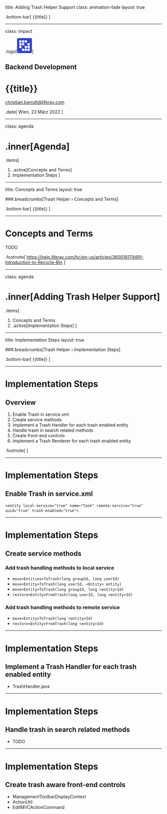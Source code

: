 title: Adding Trash Helper Support 
class: animation-fade
layout: true

.bottom-bar[
  {{title}}
]

---

class: impact

.logo[<img src="images/liferay-waffle.svg">]

## Backend Development 

# {{title}}

christian.berndt@liferay.com

.date[
  Wien, 23 März 2022
]

---

class: agenda

# .inner[Agenda]

.items[
1. .active[Concepts and Terms]
1. Implementation Steps
]

---

title: Concepts and Terms 
layout: true

###.breadcrumbs[Trash Helper › Concepts and Terms]

.bottom-bar[
  {{title}}
]

---

# Concepts and Terms

TODO

.footnote[
https://help.liferay.com/hc/en-us/articles/360018179491-Introduction-to-Recycle-Bin
]

---

class: agenda

# .inner[Adding Trash Helper Support]

.items[
1. Concepts and Terms
1. .active[Implementation Steps]
]

---

title: Implementation Steps 
layout: true

###.breadcrumbs[Trash Helper › Implementation Steps]

.bottom-bar[
  {{title}}
]

---

# Implementation Steps

## Overview

1. Enable Trash in service.xml 
1. Create service methods
1. Implement a Trash Handler for each trash enabled entity
1. Handle trash in search related methods
1. Create front-end controls
1. Implement a Trash Renderer for each trash enabled entity 

.footnote[
]

---

# Implementation Steps

## Enable Trash in service.xml 

```
<entity local-service="true" name="Task" remote-service="true" uuid="true" trash-enabled="true">
```
---

# Implementation Steps

## Create service methods
 
### Add trash handling methods to local service

* `move<Entities>ToTrash(long groupId, long userId)`
* `move<Entity>ToTrash(long userId, <Entity> entity)`
* `move<Entity>ToTrash(long groupId, long <entity>Id)`
* `restore<Entity>FromTrash(long userId, long <entity>Id)`

### Add trash handling methods to remote service

* `move<Entity>ToTrash(long <entity>Id)`
* `restore<Entity>FromTrash(long <entity>Id)` 

---

# Implementation Steps

## Implement a Trash Handler for each trash enabled entity

* <Entity>TrashHandler.java

---

# Implementation Steps

## Handle trash in search related methods

* TODO

---

# Implementation Steps

## Create trash aware front-end controls

* <Entity>ManagementToolbarDisplayContext
* ActionUtil
* Edit<Entity>MVCActionCommand
